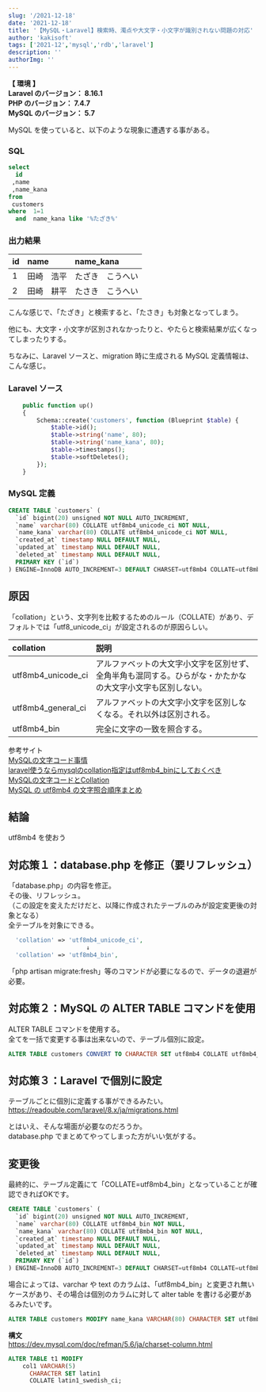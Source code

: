 ```yaml
---
slug: '/2021-12-18'
date: '2021-12-18'
title: '【MySQL・Laravel】検索時、濁点や大文字・小文字が識別されない問題の対応'
author: 'kakisoft'
tags: ['2021-12','mysql','rdb','laravel']
description: ''
authorImg: ''
---
```


**【 環境 】**  
**Laravel のバージョン： 8.16.1**  
**PHP のバージョン： 7.4.7**  
**MySQL のバージョン： 5.7**  


MySQL を使っていると、以下のような現象に遭遇する事がある。  

### SQL
```sql
select
  id
 ,name
 ,name_kana
from
 customers
where  1=1
  and  name_kana like '%たざき%'
```

### 出力結果

|  id   |  name   |  name_kana  |
|:------|:--------|:------------|
|  1    |  田崎　浩平  |  たざき　こうへい   |
|  2    |  田崎　耕平  |  たさき　こうへい   |


こんな感じで、「たざき」と検索すると、「たさき」も対象となってしまう。  

他にも、大文字・小文字が区別されなかったりと、やたらと検索結果が広くなってしまったりする。  

ちなみに、Laravel ソースと、migration 時に生成される MySQL 定義情報は、こんな感じ。  

### Laravel ソース
```php
    public function up()
    {
        Schema::create('customers', function (Blueprint $table) {
            $table->id();
            $table->string('name', 80);
            $table->string('name_kana', 80);
            $table->timestamps();
            $table->softDeletes();
        });
    }
```

### MySQL 定義
```sql
CREATE TABLE `customers` (
  `id` bigint(20) unsigned NOT NULL AUTO_INCREMENT,
  `name` varchar(80) COLLATE utf8mb4_unicode_ci NOT NULL,
  `name_kana` varchar(80) COLLATE utf8mb4_unicode_ci NOT NULL,
  `created_at` timestamp NULL DEFAULT NULL,
  `updated_at` timestamp NULL DEFAULT NULL,
  `deleted_at` timestamp NULL DEFAULT NULL,
  PRIMARY KEY (`id`)
) ENGINE=InnoDB AUTO_INCREMENT=3 DEFAULT CHARSET=utf8mb4 COLLATE=utf8mb4_unicode_ci
```

## 原因
「collation」という、文字列を比較するためのルール（COLLATE）があり、デフォルトでは「utf8\_unicode\_ci」が設定されるのが原因らしい。  


|        collation       |    説明    |
|:-----------------------|:--------------------------------------------------------------------------------------------------------------------------|
|  utf8mb4\_unicode\_ci  |  アルファベットの大文字小文字を区別せず、全角半角も混同する。ひらがな・かたかなの大文字小文字も区別しない。  |
|  utf8mb4\_general\_ci  |  アルファベットの大文字小文字を区別しなくなる。それ以外は区別される。  |
|  utf8mb4\_bin          |  完全に文字の一致を照合する。  |

参考サイト  
[MySQLの文字コード事情](https://www.slideshare.net/tmtm/mysql-62004569)  
[laravel使うならmysqlのcollation指定はutf8mb4_binにしておくべき](https://zudoh.com/mysql/should-use-collation-utf8mb4_bin-as-default)  
[MySQLの文字コードとCollation](https://qiita.com/tfunato/items/e48ad0a37b8244a788f6)  
[MySQL の utf8mb4 の文字照合順序まとめ](https://zenn.dev/zoeponta/articles/090c68ba820a24)  

## 結論
utf8mb4 を使おう


## 対応策１：database.php を修正（要リフレッシュ）
「database.php」の内容を修正。  
その後、リフレッシュ。  
（この設定を変えただけだと、以降に作成されたテーブルのみが設定変更後の対象となる）  
全テーブルを対象にできる。  

```php
  'collation' => 'utf8mb4_unicode_ci',
                      ↓
  'collation' => 'utf8mb4_bin',
```

「php artisan migrate:fresh」等のコマンドが必要になるので、データの退避が必要。 


## 対応策２：MySQL の ALTER TABLE コマンドを使用
ALTER TABLE コマンドを使用する。  
全てを一括で変更する事は出来ないので、テーブル個別に設定。  
```sql
ALTER TABLE customers CONVERT TO CHARACTER SET utf8mb4 COLLATE utf8mb4_bin
```

## 対応策３：Laravel で個別に設定
テーブルごとに個別に定義する事ができるみたい。  
<https://readouble.com/laravel/8.x/ja/migrations.html>  

とはいえ、そんな場面が必要なのだろうか。  
database.php でまとめてやってしまった方がいい気がする。


## 変更後
最終的に、テーブル定義にて「COLLATE=utf8mb4_bin」となっていることが確認できればOKです。
```sql
CREATE TABLE `customers` (
  `id` bigint(20) unsigned NOT NULL AUTO_INCREMENT,
  `name` varchar(80) COLLATE utf8mb4_bin NOT NULL,
  `name_kana` varchar(80) COLLATE utf8mb4_bin NOT NULL,
  `created_at` timestamp NULL DEFAULT NULL,
  `updated_at` timestamp NULL DEFAULT NULL,
  `deleted_at` timestamp NULL DEFAULT NULL,
  PRIMARY KEY (`id`)
) ENGINE=InnoDB AUTO_INCREMENT=3 DEFAULT CHARSET=utf8mb4 COLLATE=utf8mb4_bin
```

場合によっては、varchar や text のカラムは、「utf8mb4_bin」と変更され無いケースがあり、その場合は個別のカラムに対して alter table を書ける必要があるみたいです。
```sql
ALTER TABLE customers MODIFY name_kana VARCHAR(80) CHARACTER SET utf8mb4  COLLATE utf8mb4_bin
```

**構文**  
<https://dev.mysql.com/doc/refman/5.6/ja/charset-column.html>  
```sql
ALTER TABLE t1 MODIFY
    col1 VARCHAR(5)
      CHARACTER SET latin1
      COLLATE latin1_swedish_ci;
```

